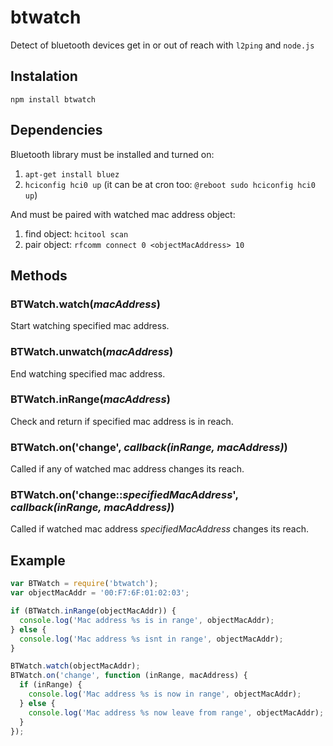 # btwatch
Detect of bluetooth devices get in or out of reach with `l2ping` and `node.js`

## Instalation
`npm install btwatch`

## Dependencies
Bluetooth library must be installed and turned on:

1. `apt-get install bluez`
2. `hciconfig hci0 up` (it can be at cron too: `@reboot sudo hciconfig hci0 up`)

And must be paired with watched mac address object:

1. find object: `hcitool scan`
2. pair object: `rfcomm connect 0 <objectMacAddress> 10`

## Methods

### BTWatch.watch(*macAddress*)
Start watching specified mac address.

### BTWatch.unwatch(*macAddress*)
End watching specified mac address.

### BTWatch.inRange(*macAddress*)
Check and return if specified mac address is in reach.

### BTWatch.on('change', *callback(inRange, macAddress)*)
Called if any of watched mac address changes its reach.

### BTWatch.on('change::*specifiedMacAddress*', *callback(inRange, macAddress)*)
Called if watched mac address *specifiedMacAddress* changes its reach.

## Example
```javascript
var BTWatch = require('btwatch');
var objectMacAddr = '00:F7:6F:01:02:03';

if (BTWatch.inRange(objectMacAddr)) {
  console.log('Mac address %s is in range', objectMacAddr);
} else {
  console.log('Mac address %s isnt in range', objectMacAddr);
}

BTWatch.watch(objectMacAddr);
BTWatch.on('change', function (inRange, macAddress) {
  if (inRange) {
    console.log('Mac address %s is now in range', objectMacAddr);
  } else {
    console.log('Mac address %s now leave from range', objectMacAddr);
  }
});
```
